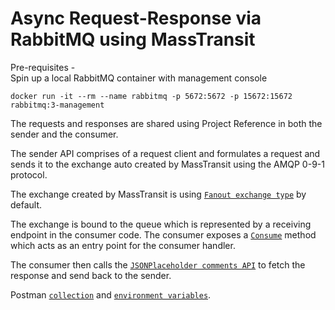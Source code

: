 # Async Request-Response via RabbitMQ using MassTransit

Pre-requisites -<br/>
Spin up a local RabbitMQ container with management console
```shell
docker run -it --rm --name rabbitmq -p 5672:5672 -p 15672:15672 rabbitmq:3-management
```

The requests and responses are shared using Project Reference in both the sender and the consumer.

The sender API comprises of a request client and formulates a request and sends it to the exchange auto created by MassTransit using the AMQP 0-9-1 protocol.

The exchange created by MassTransit is using [`Fanout exchange type`](https://lostechies.com/derekgreer/2012/03/28/rabbitmq-for-windows-exchange-types/#fanout-exchanges) by default.

The exchange is bound to the queue which is represented by a receiving endpoint in the consumer code. The consumer exposes a [`Consume`](./src/Consumer/Consumers/CommentsConsumer.cs#L18-L26) method which acts as an entry point for the consumer handler.

The consumer then calls the [`JSONPlaceholder comments API`](https://jsonplaceholder.typicode.com/comments) to fetch the response and send back to the sender.

Postman [`collection`](https://www.getpostman.com/collections/77cde9b635aab542cce3) and [`environment variables`](./Local.postman_environment.json).